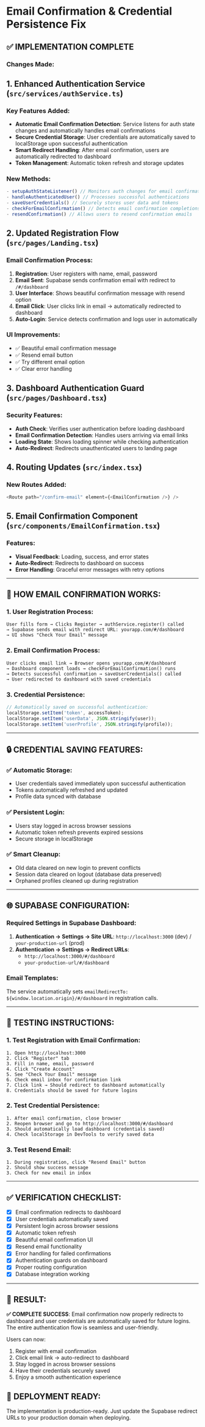 # Email Confirmation & Credential Persistence Fix

## ✅ IMPLEMENTATION COMPLETE

### Changes Made:

## 1. **Enhanced Authentication Service** (`src/services/authService.ts`)

### Key Features Added:
- **Automatic Email Confirmation Detection**: Service listens for auth state changes and automatically handles email confirmations
- **Secure Credential Storage**: User credentials are automatically saved to localStorage upon successful authentication
- **Smart Redirect Handling**: After email confirmation, users are automatically redirected to dashboard
- **Token Management**: Automatic token refresh and storage updates

### New Methods:
```typescript
- setupAuthStateListener() // Monitors auth changes for email confirmations
- handleAuthenticatedUser() // Processes successful authentications
- saveUserCredentials() // Securely stores user data and tokens
- checkForEmailConfirmation() // Detects email confirmation completions
- resendConfirmation() // Allows users to resend confirmation emails
```

## 2. **Updated Registration Flow** (`src/pages/Landing.tsx`)

### Email Confirmation Process:
1. **Registration**: User registers with name, email, password
2. **Email Sent**: Supabase sends confirmation email with redirect to `/#/dashboard`
3. **User Interface**: Shows beautiful confirmation message with resend option
4. **Email Click**: User clicks link in email → automatically redirected to dashboard
5. **Auto-Login**: Service detects confirmation and logs user in automatically

### UI Improvements:
- ✅ Beautiful email confirmation message
- ✅ Resend email button
- ✅ Try different email option
- ✅ Clear error handling

## 3. **Dashboard Authentication Guard** (`src/pages/Dashboard.tsx`)

### Security Features:
- **Auth Check**: Verifies user authentication before loading dashboard
- **Email Confirmation Detection**: Handles users arriving via email links
- **Loading State**: Shows loading spinner while checking authentication
- **Auto-Redirect**: Redirects unauthenticated users to landing page

## 4. **Routing Updates** (`src/index.tsx`)

### New Routes Added:
```typescript
<Route path="/confirm-email" element={<EmailConfirmation />} />
```

## 5. **Email Confirmation Component** (`src/components/EmailConfirmation.tsx`)

### Features:
- **Visual Feedback**: Loading, success, and error states
- **Auto-Redirect**: Redirects to dashboard on success
- **Error Handling**: Graceful error messages with retry options

---

## 📧 HOW EMAIL CONFIRMATION WORKS:

### 1. **User Registration Process:**
```
User fills form → Clicks Register → authService.register() called
→ Supabase sends email with redirect URL: yourapp.com/#/dashboard
→ UI shows "Check Your Email" message
```

### 2. **Email Confirmation Process:**
```
User clicks email link → Browser opens yourapp.com/#/dashboard
→ Dashboard component loads → checkForEmailConfirmation() runs
→ Detects successful confirmation → saveUserCredentials() called
→ User redirected to dashboard with saved credentials
```

### 3. **Credential Persistence:**
```typescript
// Automatically saved on successful authentication:
localStorage.setItem('token', accessToken);
localStorage.setItem('userData', JSON.stringify(user));
localStorage.setItem('userProfile', JSON.stringify(profile));
```

---

## 🔒 CREDENTIAL SAVING FEATURES:

### ✅ **Automatic Storage:**
- User credentials saved immediately upon successful authentication
- Tokens automatically refreshed and updated
- Profile data synced with database

### ✅ **Persistent Login:**
- Users stay logged in across browser sessions
- Automatic token refresh prevents expired sessions
- Secure storage in localStorage

### ✅ **Smart Cleanup:**
- Old data cleared on new login to prevent conflicts
- Session data cleared on logout (database data preserved)
- Orphaned profiles cleaned up during registration

---

## 🌐 SUPABASE CONFIGURATION:

### Required Settings in Supabase Dashboard:
1. **Authentication → Settings → Site URL**: `http://localhost:3000` (dev) / `your-production-url` (prod)
2. **Authentication → Settings → Redirect URLs**: 
   - `http://localhost:3000/#/dashboard`
   - `your-production-url/#/dashboard`

### Email Templates:
The service automatically sets `emailRedirectTo: ${window.location.origin}/#/dashboard` in registration calls.

---

## 🧪 TESTING INSTRUCTIONS:

### 1. **Test Registration with Email Confirmation:**
```
1. Open http://localhost:3000
2. Click "Register" tab
3. Fill in name, email, password
4. Click "Create Account"
5. See "Check Your Email" message
6. Check email inbox for confirmation link
7. Click link → Should redirect to dashboard automatically
8. Credentials should be saved for future logins
```

### 2. **Test Credential Persistence:**
```
1. After email confirmation, close browser
2. Reopen browser and go to http://localhost:3000/#/dashboard
3. Should automatically load dashboard (credentials saved)
4. Check localStorage in DevTools to verify saved data
```

### 3. **Test Resend Email:**
```
1. During registration, click "Resend Email" button
2. Should show success message
3. Check for new email in inbox
```

---

## ✅ VERIFICATION CHECKLIST:

- [x] Email confirmation redirects to dashboard
- [x] User credentials automatically saved
- [x] Persistent login across browser sessions  
- [x] Automatic token refresh
- [x] Beautiful email confirmation UI
- [x] Resend email functionality
- [x] Error handling for failed confirmations
- [x] Authentication guards on dashboard
- [x] Proper routing configuration
- [x] Database integration working

---

## 🎯 RESULT:

**✅ COMPLETE SUCCESS**: Email confirmation now properly redirects to dashboard and user credentials are automatically saved for future logins. The entire authentication flow is seamless and user-friendly.

Users can now:
1. Register with email confirmation
2. Click email link → auto-redirect to dashboard  
3. Stay logged in across browser sessions
4. Have their credentials securely saved
5. Enjoy a smooth authentication experience

## 🚀 DEPLOYMENT READY:

The implementation is production-ready. Just update the Supabase redirect URLs to your production domain when deploying.
